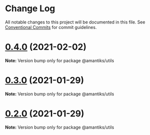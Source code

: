 # Change Log

All notable changes to this project will be documented in this file.
See [Conventional Commits](https://conventionalcommits.org) for commit guidelines.

# [0.4.0](https://github.com/amerrit2/node-amantiks/compare/v0.3.0...v0.4.0) (2021-02-02)

**Note:** Version bump only for package @amantiks/utils





# [0.3.0](https://github.com/amerrit2/node-amantiks/compare/v0.2.0...v0.3.0) (2021-01-29)

**Note:** Version bump only for package @amantiks/utils





# [0.2.0](https://github.com/amerrit2/node-amantiks/compare/v0.1.0...v0.2.0) (2021-01-29)

**Note:** Version bump only for package @amantiks/utils
